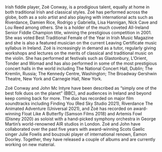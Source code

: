 Irish fiddle player, Zoë Conway, is a prodigious talent, equally at home in both traditional Irish and classical styles. Zoë has performed across the globe, both as a solo artist and also playing with international acts such as Riverdance, Damien Rice, Rodrigo y Gabriella, Lisa Hannigan, Nick Cave and Lou Reed among others. She is a holder of the much coveted All-Ireland Senior Fiddle Champion title, winning the prestigious competition in 2001. She was voted Best Traditional Female of the Year in Irish Music Magazine and she is also a featured musician on the current Leaving Certificate music syllabus in Ireland. Zoë is increasingly in demand as a tutor, regularly giving workshops and lectures on the merits of classical and traditional music on the violin. She has performed at festivals such as Glastonbury, L’Orient, Tonder and Womad and has also performed in some of the most prestigious concert halls in the world including The National Concert Hall, Dublin; The Kremlin, Russia; The Kennedy Centre, Washington; The Broadway Gershwin Theatre, New York and Carnegie Hall, New York.

Zoë Conway and John Mc Intyre have been described as “simply one of the best folk duos on the planet” (BBC), and audiences in Ireland and beyond keep coming back for more. The duo has recorded on major film soundtracks including Finding You (Red Sky Studio 2021), Riverdance The Animated Adventure (Universal 2021), and Zoë has recorded on award-winning Float Like A Butterfly (Samson Films 2018) and Artemis Fowl (Disney 2020) as soloist with a hand-picked symphony orchestra in George Martin’s world-renowned AIR studios in London.
Zoë and John have collaborated over the past five years with award-winning Scots Gaelic singer Julie Fowlis and bouzouki player of international renown, Éamon Doorley. Together, they have released a couple of albums and are currently working on new material.
